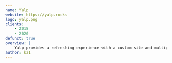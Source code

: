 ```yaml
---
name: Yalp
website: https://yalp.rocks
logo: yalp.png
clients:
    - 2018
    - 2020
defunct: true
overview: |
    Yalp provides a refreshing experience with a custom site and multiple Yalp exclusive games. 
author: kz1
---
```

